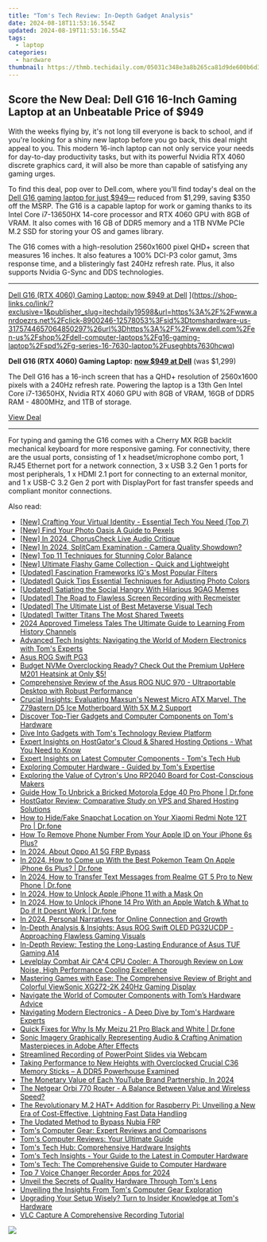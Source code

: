 ```yaml
---
title: "Tom's Tech Review: In-Depth Gadget Analysis"
date: 2024-08-18T11:53:16.554Z
updated: 2024-08-19T11:53:16.554Z
tags:
  - laptop
categories:
  - hardware
thumbnail: https://thmb.techidaily.com/05031c348e3a8b265ca81d9de600b6d3876929f7748d63bf7bb6a077bd78b2a6.jpg
---
```


## Score the New Deal: Dell G16 16-Inch Gaming Laptop at an Unbeatable Price of $949

With the weeks flying by, it's not long till everyone is back to school, and if you're looking for a shiny new laptop before you go back, this deal might appeal to you. This modern 16-inch laptop can not only service your needs for day-to-day productivity tasks, but with its powerful Nvidia RTX 4060 discrete graphics card, it will also be more than capable of satisfying any gaming urges.

 To find this deal, pop over to Dell.com, where you'll find today's deal on the [Dell G16 gaming laptop for just $949—](https://shop-links.co/link/?exclusive=1&publisher_slug=itechdaily19598&url=https%3A%2F%2Fwww.anrdoezrs.net%2Fclick-8900246-12578053%3Fsid%3Dtomshardware-us-1480388618869143757%26url%3Dhttps%3A%2F%2Fwww.dell.com%2Fen-us%2Fshop%2Fdell-computer-laptops%2Fg16-gaming-laptop%2Fspd%2Fg-series-16-7630-laptop%2Fuseghbts7630hcwq) reduced from $1,299, saving $350 off the MSRP. The G16 is a capable laptop for work or gaming thanks to its Intel Core i7-13650HX 14-core processor and RTX 4060 GPU with 8GB of VRAM. It also comes with 16 GB of DDR5 memory and a 1TB NVMe PCIe M.2 SSD for storing your OS and games library.

 The G16 comes with a high-resolution 2560x1600 pixel QHD+ screen that measures 16 inches. It also features a 100% DCI-P3 color gamut, 3ms response time, and a blisteringly fast 240Hz refresh rate. Plus, it also supports Nvidia G-Sync and DDS technologies.

---

[Dell G16 (RTX 4060) Gaming Laptop: now $949 at Dell](https://cdn.mos.cms.futurecdn.net/NPJauG39StrdYgY3X3uGgL-200-100.png "Dell G16 (RTX 4060) Gaming Laptop: now $949 at Dell") ](https://shop-links.co/link/?exclusive=1&publisher_slug=itechdaily19598&url=https%3A%2F%2Fwww.anrdoezrs.net%2Fclick-8900246-12578053%3Fsid%3Dtomshardware-us-3175744657064850297%26url%3Dhttps%3A%2F%2Fwww.dell.com%2Fen-us%2Fshop%2Fdell-computer-laptops%2Fg16-gaming-laptop%2Fspd%2Fg-series-16-7630-laptop%2Fuseghbts7630hcwq)

**Dell G16 (RTX 4060) Gaming Laptop:** [**now $949 at Dell**](https://shop-links.co/link/?exclusive=1&publisher_slug=itechdaily19598&url=https%3A%2F%2Fwww.anrdoezrs.net%2Fclick-8900246-12578053%3Fsid%3Dtomshardware-us-1656256097590331776%26url%3Dhttps%3A%2F%2Fwww.dell.com%2Fen-us%2Fshop%2Fdell-computer-laptops%2Fg16-gaming-laptop%2Fspd%2Fg-series-16-7630-laptop%2Fuseghbts7630hcwq)  (was $1,299)  
  
 The Dell G16 has a 16-inch screen that has a QHD+ resolution of 2560x1600 pixels with a 240Hz refresh rate. Powering the laptop is a 13th Gen Intel Core i7-13650HX, Nvidia RTX 4060 GPU with 8GB of VRAM, 16GB of DDR5 RAM - 4800MHz, and 1TB of storage.

[View Deal](https://shop-links.co/link/?exclusive=1&publisher_slug=itechdaily19598&url=https%3A%2F%2Fwww.anrdoezrs.net%2Fclick-8900246-12578053%3Fsid%3Dtomshardware-us-3175744657064850297%26url%3Dhttps%3A%2F%2Fwww.dell.com%2Fen-us%2Fshop%2Fdell-computer-laptops%2Fg16-gaming-laptop%2Fspd%2Fg-series-16-7630-laptop%2Fuseghbts7630hcwq)

---

 For typing and gaming the G16 comes with a Cherry MX RGB backlit mechanical keyboard for more responsive gaming. For connectivity, there are the usual ports, consisting of 1 x headset/microphone combo port, 1 RJ45 Ethernet port for a network connection, 3 x USB 3.2 Gen 1 ports for most peripherals, 1 x HDMI 2.1 port for connecting to an external monitor, and 1 x USB-C 3.2 Gen 2 port with DisplayPort for fast transfer speeds and compliant monitor connections.

<ins class="adsbygoogle"
     style="display:block"
     data-ad-format="autorelaxed"
     data-ad-client="ca-pub-7571918770474297"
     data-ad-slot="1223367746"></ins>



<ins class="adsbygoogle"
     style="display:block"
     data-ad-client="ca-pub-7571918770474297"
     data-ad-slot="8358498916"
     data-ad-format="auto"
     data-full-width-responsive="true"></ins>

<span class="atpl-alsoreadstyle">Also read:</span>
<div><ul>
<li><a href="https://extra-lessons.techidaily.com/new-crafting-your-virtual-identity-essential-tech-you-need-top-7/"><u>[New] Crafting Your Virtual Identity - Essential Tech You Need (Top 7)</u></a></li>
<li><a href="https://some-techniques.techidaily.com/new-find-your-photo-oasis-a-guide-to-pexels/"><u>[New] Find Your Photo Oasis  A Guide to Pexels</u></a></li>
<li><a href="https://video-screen-grab.techidaily.com/new-in-2024-choruscheck-live-audio-critique/"><u>[New] In 2024, ChorusCheck  Live Audio Critique</u></a></li>
<li><a href="https://screen-recording.techidaily.com/new-in-2024-splitcam-examination-camera-quality-showdown/"><u>[New] In 2024, SplitCam Examination - Camera Quality Showdown?</u></a></li>
<li><a href="https://some-skills.techidaily.com/new-top-11-techniques-for-stunning-color-balance/"><u>[New] Top 11 Techniques for Stunning Color Balance</u></a></li>
<li><a href="https://some-skills.techidaily.com/new-ultimate-flashy-game-collection-quick-and-lightweight/"><u>[New] Ultimate Flashy Game Collection - Quick and Lightweight</u></a></li>
<li><a href="https://instagram-video-recordings.techidaily.com/updated-fascination-frameworks-igs-most-popular-filters/"><u>[Updated] Fascination Frameworks  IG's Most Popular Filters</u></a></li>
<li><a href="https://extra-support.techidaily.com/updated-quick-tips-essential-techniques-for-adjusting-photo-colors/"><u>[Updated] Quick Tips  Essential Techniques for Adjusting Photo Colors</u></a></li>
<li><a href="https://extra-approaches.techidaily.com/updated-satiating-the-social-hangry-with-hilarious-9gag-memes/"><u>[Updated] Satiating the Social Hangry With Hilarious 9GAG Memes</u></a></li>
<li><a href="https://screen-recording.techidaily.com/updated-the-road-to-flawless-screen-recording-with-recmeister/"><u>[Updated] The Road to Flawless Screen Recording with Recmeister</u></a></li>
<li><a href="https://some-skills.techidaily.com/updated-the-ultimate-list-of-best-metaverse-visual-tech/"><u>[Updated] The Ultimate List of Best Metaverse Visual Tech</u></a></li>
<li><a href="https://twitter-videos.techidaily.com/updated-twitter-titans-the-most-shared-tweets/"><u>[Updated] Twitter Titans  The Most Shared Tweets</u></a></li>
<li><a href="https://youtube-docs.techidaily.com/approved-timeless-tales-the-ultimate-guide-to-learning-from-history-channels/"><u>2024 Approved  Timeless Tales  The Ultimate Guide to Learning From History Channels</u></a></li>
<li><a href="https://hardware-reviews.techidaily.com/advanced-tech-insights-navigating-the-world-of-modern-electronics-with-toms-experts/"><u>Advanced Tech Insights: Navigating the World of Modern Electronics with Tom's Experts</u></a></li>
<li><a href="https://hardware-reviews.techidaily.com/asus-rog-swift-pg3/"><u>Asus ROG Swift PG3</u></a></li>
<li><a href="https://hardware-reviews.techidaily.com/1723341711051-budget-nvme-overclocking-ready-check-out-the-premium-uphere-m201-heatsink-at-only-5/"><u>Budget NVMe Overclocking Ready? Check Out the Premium UpHere M201 Heatsink at Only $5!</u></a></li>
<li><a href="https://hardware-reviews.techidaily.com/comprehensive-review-of-the-asus-rog-nuc-970-ultraportable-desktop-with-robust-performance/"><u>Comprehensive Review of the Asus ROG NUC 970 - Ultraportable Desktop with Robust Performance</u></a></li>
<li><a href="https://hardware-reviews.techidaily.com/crucial-insights-evaluating-maxsuns-newest-micro-atx-marvel-the-z79astern-d5-ice-motherboard-with-5x-m2-support/"><u>Crucial Insights: Evaluating Maxsun's Newest Micro ATX Marvel, The Z79astern D5 Ice Motherboard With 5X M.2 Support</u></a></li>
<li><a href="https://hardware-reviews.techidaily.com/discover-top-tier-gadgets-and-computer-components-on-toms-hardware/"><u>Discover Top-Tier Gadgets and Computer Components on Tom's Hardware</u></a></li>
<li><a href="https://hardware-reviews.techidaily.com/dive-into-gadgets-with-toms-technology-review-platform/"><u>Dive Into Gadgets with Tom's Technology Review Platform</u></a></li>
<li><a href="https://hardware-reviews.techidaily.com/expert-insights-on-hostgators-cloud-and-shared-hosting-options-what-you-need-to-know/"><u>Expert Insights on HostGator's Cloud & Shared Hosting Options - What You Need to Know</u></a></li>
<li><a href="https://hardware-reviews.techidaily.com/expert-insights-on-latest-computer-components-toms-tech-hub/"><u>Expert Insights on Latest Computer Components - Tom's Tech Hub</u></a></li>
<li><a href="https://hardware-reviews.techidaily.com/exploring-computer-hardware-guided-by-toms-expertise/"><u>Exploring Computer Hardware - Guided by Tom's Expertise</u></a></li>
<li><a href="https://hardware-reviews.techidaily.com/exploring-the-value-of-cytrons-uno-rp2040-board-for-cost-conscious-makers/"><u>Exploring the Value of Cytron's Uno RP2040 Board for Cost-Conscious Makers</u></a></li>
<li><a href="https://change-location.techidaily.com/guide-how-to-unbrick-a-bricked-motorola-edge-40-pro-phone-drfone-by-drfone-fix-android-problems-fix-android-problems/"><u>Guide How To Unbrick a Bricked Motorola Edge 40 Pro Phone | Dr.fone</u></a></li>
<li><a href="https://hardware-reviews.techidaily.com/hostgator-review-comparative-study-on-vps-and-shared-hosting-solutions/"><u>HostGator Review: Comparative Study on VPS and Shared Hosting Solutions</u></a></li>
<li><a href="https://location-social.techidaily.com/how-to-hidefake-snapchat-location-on-your-xiaomi-redmi-note-12t-pro-drfone-by-drfone-virtual-android/"><u>How to Hide/Fake Snapchat Location on Your Xiaomi Redmi Note 12T Pro | Dr.fone</u></a></li>
<li><a href="https://apple-account.techidaily.com/how-to-remove-phone-number-from-your-apple-id-on-your-iphone-6s-plus-by-drfone-ios/"><u>How To Remove Phone Number From Your Apple ID on Your iPhone 6s Plus?</u></a></li>
<li><a href="https://android-frp.techidaily.com/in-2024-about-oppo-a1-5g-frp-bypass-by-drfone-android/"><u>In 2024, About Oppo A1 5G FRP Bypass</u></a></li>
<li><a href="https://ios-pokemon-go.techidaily.com/in-2024-how-to-come-up-with-the-best-pokemon-team-on-apple-iphone-6s-plus-drfone-by-drfone-virtual-ios/"><u>In 2024, How to Come up With the Best Pokemon Team On Apple iPhone 6s Plus? | Dr.fone</u></a></li>
<li><a href="https://android-transfer.techidaily.com/in-2024-how-to-transfer-text-messages-from-realme-gt-5-pro-to-new-phone-drfone-by-drfone-transfer-from-android-transfer-from-android/"><u>In 2024, How to Transfer Text Messages from Realme GT 5 Pro to New Phone | Dr.fone</u></a></li>
<li><a href="https://ios-unlock.techidaily.com/in-2024-how-to-unlock-apple-iphone-11-with-a-mask-on-by-drfone-ios/"><u>In 2024, How to Unlock Apple iPhone 11 with a Mask On</u></a></li>
<li><a href="https://iphone-unlock.techidaily.com/in-2024-how-to-unlock-iphone-14-pro-with-an-apple-watch-and-what-to-do-if-it-doesnt-work-drfone-by-drfone-ios/"><u>In 2024, How to Unlock iPhone 14 Pro With an Apple Watch & What to Do if It Doesnt Work | Dr.fone</u></a></li>
<li><a href="https://youtube-help.techidaily.com/in-2024-personal-narratives-for-online-connection-and-growth/"><u>In 2024, Personal Narratives for Online Connection and Growth</u></a></li>
<li><a href="https://hardware-reviews.techidaily.com/in-depth-analysis-and-insights-asus-rog-swift-oled-pg32ucdp-approaching-flawless-gaming-visuals/"><u>In-Depth Analysis & Insights: Asus ROG Swift OLED PG32UCDP - Approaching Flawless Gaming Visuals</u></a></li>
<li><a href="https://hardware-reviews.techidaily.com/in-depth-review-testing-the-long-lasting-endurance-of-asus-tuf-gaming-a14/"><u>In-Depth Review: Testing the Long-Lasting Endurance of Asus TUF Gaming A14</u></a></li>
<li><a href="https://hardware-reviews.techidaily.com/levelplay-combat-air-ca4-cpu-cooler-a-thorough-review-on-low-noise-high-performance-cooling-excellence/"><u>Levelplay Combat Air CA^4 CPU Cooler: A Thorough Review on Low Noise, High Performance Cooling Excellence</u></a></li>
<li><a href="https://hardware-reviews.techidaily.com/mastering-games-with-ease-the-comprehensive-review-of-bright-and-colorful-viewsonic-xg272-2k-240hz-gaming-display/"><u>Mastering Games with Ease: The Comprehensive Review of Bright and Colorful ViewSonic XG272-2K 240Hz Gaming Display</u></a></li>
<li><a href="https://hardware-reviews.techidaily.com/navigate-the-world-of-computer-components-with-toms-hardware-advice/"><u>Navigate the World of Computer Components with Tom’s Hardware Advice</u></a></li>
<li><a href="https://hardware-reviews.techidaily.com/navigating-modern-electronics-a-deep-dive-by-toms-hardware-experts/"><u>Navigating Modern Electronics - A Deep Dive by Tom's Hardware Experts</u></a></li>
<li><a href="https://howto.techidaily.com/quick-fixes-for-why-is-my-meizu-21-pro-black-and-white-drfone-by-drfone-fix-android-problems-fix-android-problems/"><u>Quick Fixes for Why Is My Meizu 21 Pro Black and White | Dr.fone</u></a></li>
<li><a href="https://sound-tweaking.techidaily.com/sonic-imagery-graphically-representing-audio-and-crafting-animation-masterpieces-in-adobe-after-effects/"><u>Sonic Imagery Graphically Representing Audio & Crafting Animation Masterpieces in Adobe After Effects</u></a></li>
<li><a href="https://screen-video-capture.techidaily.com/streamlined-recording-of-powerpoint-slides-via-webcam/"><u>Streamlined Recording of PowerPoint Slides via Webcam</u></a></li>
<li><a href="https://hardware-reviews.techidaily.com/taking-performance-to-new-heights-with-overclocked-crucial-c36-memory-sticks-a-ddr5-powerhouse-examined/"><u>Taking Performance to New Heights with Overclocked Crucial C36 Memory Sticks – A DDR5 Powerhouse Examined</u></a></li>
<li><a href="https://facebook-video-footage.techidaily.com/the-monetary-value-of-each-youtube-brand-partnership-in-2024/"><u>The Monetary Value of Each YouTube Brand Partnership, In 2024</u></a></li>
<li><a href="https://hardware-reviews.techidaily.com/the-netgear-orbi-770-router-a-balance-between-value-and-wireless-speed/"><u>The Netgear Orbi 770 Router - A Balance Between Value and Wireless Speed?</u></a></li>
<li><a href="https://hardware-reviews.techidaily.com/the-revolutionary-m2-hatplus-addition-for-raspberry-pi-unveiling-a-new-era-of-cost-effective-lightning-fast-data-handling/"><u>The Revolutionary M.2 HAT+ Addition for Raspberry Pi: Unveiling a New Era of Cost-Effective, Lightning Fast Data Handling</u></a></li>
<li><a href="https://bypass-frp.techidaily.com/the-updated-method-to-bypass-nubia-frp-by-drfone-android/"><u>The Updated Method to Bypass Nubia FRP</u></a></li>
<li><a href="https://hardware-reviews.techidaily.com/toms-computer-gear-expert-reviews-and-comparisons/"><u>Tom's Computer Gear: Expert Reviews and Comparisons</u></a></li>
<li><a href="https://hardware-reviews.techidaily.com/toms-computer-reviews-your-ultimate-guide/"><u>Tom's Computer Reviews: Your Ultimate Guide</u></a></li>
<li><a href="https://hardware-reviews.techidaily.com/toms-tech-hub-comprehensive-hardware-insights/"><u>Tom's Tech Hub: Comprehensive Hardware Insights</u></a></li>
<li><a href="https://hardware-reviews.techidaily.com/toms-tech-insights-your-guide-to-the-latest-in-computer-hardware/"><u>Tom's Tech Insights - Your Guide to the Latest in Computer Hardware</u></a></li>
<li><a href="https://hardware-reviews.techidaily.com/toms-tech-the-comprehensive-guide-to-computer-hardware/"><u>Tom's Tech: The Comprehensive Guide to Computer Hardware</u></a></li>
<li><a href="https://remote-screen-capture.techidaily.com/top-7-voice-changer-recorder-apps-for-2024/"><u>Top 7 Voice Changer Recorder Apps for 2024</u></a></li>
<li><a href="https://hardware-reviews.techidaily.com/unveil-the-secrets-of-quality-hardware-through-toms-lens/"><u>Unveil the Secrets of Quality Hardware Through Tom's Lens</u></a></li>
<li><a href="https://hardware-reviews.techidaily.com/unveiling-the-insights-from-toms-computer-gear-exploration/"><u>Unveiling the Insights From Tom's Computer Gear Exploration</u></a></li>
<li><a href="https://hardware-reviews.techidaily.com/upgrading-your-setup-wisely-turn-to-insider-knowledge-at-toms-hardware/"><u>Upgrading Your Setup Wisely? Turn to Insider Knowledge at Tom's Hardware</u></a></li>
<li><a href="https://remote-screen-capture.techidaily.com/vlc-capture-a-comprehensive-recording-tutorial/"><u>VLC Capture  A Comprehensive Recording Tutorial</u></a></li>
</ul></div>

<!-- affiliate ads begin -->
<a href="https://secure.2checkout.com/order/checkout.php?PRODS=32667153&QTY=1&AFFILIATE=108875&CART=1"><img src="https://www.coolmuster.com/uploads/image/20201228/feature02.png" border="0"></a>
<!-- affiliate ads end -->